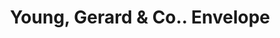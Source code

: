 ---
doi: 10.7916/D8VX1TNX
date_other: '1890'
date_other_textual: 1890-1899
form: printed ephemera
genre:
- Envelopes
name:
- Young, Gerard & Co.
object_in_context_url: https://biggert.cul.columbia.edu/items/view/ave_biggert_00875
subject_hierarchical_geographic:
- New York, New York, United States
subject_name:
- Young, Gerard & Co.
title: Young, Gerard & Co.. Envelope
sort_title: Young, Gerard & Co.. Envelope
call_number: ave_biggert_00875
coordinates:
- 40.69277777777778,-73.99027777777778
pid: ave_biggert_00875
identifiers: ave_biggert_00875
thumbnail: false
permalink: /biggert/ave_biggert_00875/
layout: iiif-image-page
---